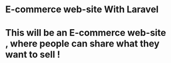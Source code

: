 # E-commerce web-site With Laravel

# This will be an E-commerce web-site , where people can share what they want to sell !
